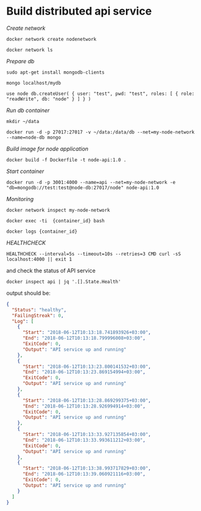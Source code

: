 # Build distributed api service

*Create network*

``
docker network create nodenetwork
``

``
docker network ls
``

*Prepare db*

``
sudo apt-get install mongodb-clients
``

``
mongo localhost/mydb
``

``
use node
db.createUser(
  {
    user: "test",
    pwd: "test",
    roles: [
       { role: "readWrite", db: "node" }
    ]
  }
)
``

*Run db container*

``
mkdir ~/data
``

``
docker run -d -p 27017:27017 -v ~/data:/data/db --net=my-node-network --name=node-db mongo
``

*Build image for node application*

``
docker build -f Dockerfile -t node-api:1.0 .
``

*Start container*

``
docker run -d -p 3001:4000 --name=api --net=my-node-network -e "db=mongodb://test:test@node-db:27017/node" node-api:1.0
``

*Monitoring*

``
docker network inspect my-node-network
``

``
docker exec -ti  {container_id} bash
``

``
docker logs {container_id}
``

*HEALTHCHECK*

``
HEALTHCHECK --interval=5s --timeout=10s --retries=3 CMD curl -sS localhost:4000 || exit 1
``

and check the status of API service

``
docker inspect api | jq '.[].State.Health'
``

output should be:

```json
{
  "Status": "healthy",
  "FailingStreak": 0,
  "Log": [
    {
      "Start": "2018-06-12T10:13:18.741893926+03:00",
      "End": "2018-06-12T10:13:18.799996008+03:00",
      "ExitCode": 0,
      "Output": "API service up and running"
    },
    {
      "Start": "2018-06-12T10:13:23.800141532+03:00",
      "End": "2018-06-12T10:13:23.869154994+03:00",
      "ExitCode": 0,
      "Output": "API service up and running"
    },
    {
      "Start": "2018-06-12T10:13:28.869299375+03:00",
      "End": "2018-06-12T10:13:28.926994914+03:00",
      "ExitCode": 0,
      "Output": "API service up and running"
    },
    {
      "Start": "2018-06-12T10:13:33.927135854+03:00",
      "End": "2018-06-12T10:13:33.993611212+03:00",
      "ExitCode": 0,
      "Output": "API service up and running"
    },
    {
      "Start": "2018-06-12T10:13:38.993717829+03:00",
      "End": "2018-06-12T10:13:39.060921116+03:00",
      "ExitCode": 0,
      "Output": "API service up and running"
    }
  ]
}
```





